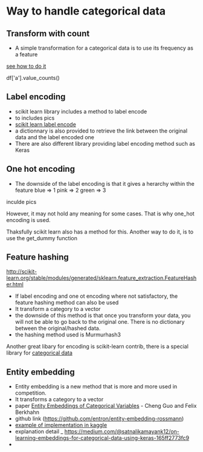 # Way to handle categorical data

## Transform with count
- A simple transformation for a categorical data is to use its frequency as a feature

[see how to do it](https://stackoverflow.com/questions/22391433/count-the-frequency-that-a-value-occurs-in-a-dataframe-column)

df['a'].value_counts()


## Label encoding
- scikit learn library includes a method to label encode
- to includes pics
- [scikit learn label encode](http://scikit-learn.org/stable/modules/generated/sklearn.preprocessing.LabelEncoder.html)
- a dictionnary is also provided to retrieve the link between the original data and the label encoded one
- There are also different library providing label encoding method such as Keras



## One hot encoding
- The downside of the label encoding is that it gives a herarchy within the feature 
blue => 1
pink => 2
green => 3

inculde pics

However, it may not hold any meaning for some cases. That is why one_hot encoding is used.

Thaksfully scikit learn also has a method for this.
Another way to do it, is to use the get_dummy function

## Feature hashing
http://scikit-learn.org/stable/modules/generated/sklearn.feature_extraction.FeatureHasher.html
- If label encoding and one ot encoding where not satisfactory, the feature hashing method can also be used
- It transform a category to a vector
- the downside of this method is that once you transform your data, you will not be able to go back to the original one. There is no dictionary between the original/hashed data.
- the hashing method used is Murmurhash3

Another great libary for encoding is scikit-learn contrib, there is a special library for [categorical data](https://github.com/scikit-learn-contrib/categorical-encoding)

## Entity embedding
- Entity embedding is a new method that is more and more used in competition.
- It transforms a category to a vector
- paper [Entity Embeddings of Categorical Variables](https://arxiv.org/pdf/1604.06737.pdf) - Cheng  Guo and  Felix  Berkhahn
-  github link (https://github.com/entron/entity-embedding-rossmann)
- [example of implementation in kaggle](https://www.kaggle.com/aquatic/entity-embedding-neural-net)
- explanation detail _ https://medium.com/@satnalikamayank12/on-learning-embeddings-for-categorical-data-using-keras-165ff2773fc9
- 
